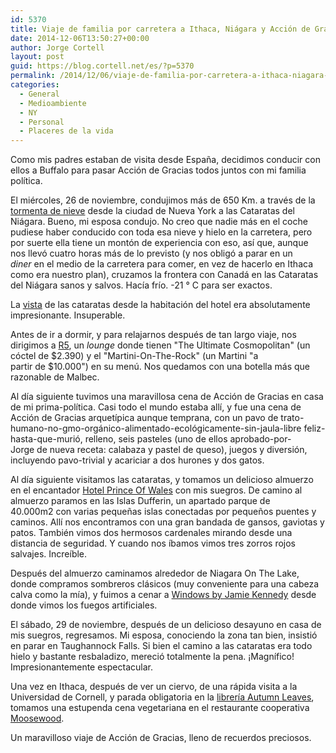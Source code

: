 ```yaml
---
id: 5370
title: Viaje de familia por carretera a Ithaca, Niágara y Acción de Gracias en Buffalo
date: 2014-12-06T13:50:27+00:00
author: Jorge Cortell
layout: post
guid: https://blog.cortell.net/es/?p=5370
permalink: /2014/12/06/viaje-de-familia-por-carretera-a-ithaca-niagara-y-accion-de-gracias-en-buffalo/
categories:
  - General
  - Medioambiente
  - NY
  - Personal
  - Placeres de la vida
---
```

Como mis padres estaban de visita desde España, decidimos conducir con ellos a Buffalo para pasar Acción de Gracias todos juntos con mi familia política.

El miércoles, 26 de noviembre, condujimos más de 650 Km. a través de la <a title="https://earthobservatory.nasa.gov/IOTD/view.php?id=84758&src=eoa-iotd" href="https://earthobservatory.nasa.gov/IOTD/view.php?id=84758&src=eoa-iotd" target="_blank">tormenta de nieve</a> desde la ciudad de Nueva York a las Cataratas del Niágara. Bueno, mi esposa condujo. No creo que nadie más en el coche pudiese haber conducido con toda esa nieve y hielo en la carretera, pero por suerte ella tiene un montón de experiencia con eso, así que, aunque nos llevó cuatro horas más de lo previsto (y nos obligó a parar en un _diner_ en el medio de la carretera para comer, en vez de hacerlo en Ithaca como era nuestro plan), cruzamos la frontera con Canadá en las Cataratas del Niágara sanos y salvos. Hacía frío. -21 ° C para ser exactos.

La <a title="https://www.marriott.com/hotels/hotel-photos/iagmc-niagara-falls-marriott-gateway-on-the-falls/" href="https://www.marriott.com/hotels/hotel-photos/iagmc-niagara-falls-marriott-gateway-on-the-falls/" target="_blank">vista</a> de las cataratas desde la habitación del hotel era absolutamente impresionante. Insuperable.

Antes de ir a dormir, y para relajarnos después de tan largo viaje, nos dirigimos a <a title="https://www.fallsviewcasinoresort.com/dining/business/r5" href="https://www.fallsviewcasinoresort.com/dining/business/r5" target="_blank">R5</a>, un _lounge_ donde tienen "The Ultimate Cosmopolitan" (un cóctel de $2.390) y el "Martini-On-The-Rock" (un Martini "a partir de $10.000") en su menú. Nos quedamos con una botella más que razonable de Malbec.

Al día siguiente tuvimos una maravillosa cena de Acción de Gracias en casa de mi prima-política. Casi todo el mundo estaba allí, y fue una cena de Acción de Gracias arquetípica aunque temprana, con un pavo de trato-humano-no-gmo-orgánico-alimentado-ecológicamente-sin-jaula-libre feliz-hasta-que-murió, relleno, seis pasteles (uno de ellos aprobado-por-Jorge de nueva receta: calabaza y pastel de queso), juegos y diversión, incluyendo pavo-trivial y acariciar a dos hurones y dos gatos.

Al día siguiente visitamos las cataratas, y tomamos un delicioso almuerzo en el encantador <a title="https://www.vintage-hotels.com/princeofwales/" href="https://www.vintage-hotels.com/princeofwales/" target="_blank">Hotel Prince Of Wales</a> con mis suegros. De camino al almuerzo paramos en las Islas Dufferin, un apartado parque de 40.000m2 con varias pequeñas islas conectadas por pequeños puentes y caminos. Allí nos encontramos con una gran bandada de gansos, gaviotas y patos. También vimos dos hermosos cardenales mirando desde una distancia de seguridad. Y cuando nos íbamos vimos tres zorros rojos salvajes. Increíble.

Después del almuerzo caminamos alrededor de Niagara On The Lake, donde compramos sombreros clásicos (muy conveniente para una cabeza calva como la mía), y fuimos a cenar a <a title="https://windowsbyjamiekennedy.com/" href="https://windowsbyjamiekennedy.com/" target="_blank">Windows by Jamie Kennedy</a> desde donde vimos los fuegos artificiales.

El sábado, 29 de noviembre, después de un delicioso desayuno en casa de mis suegros, regresamos. Mi esposa, conociendo la zona tan bien, insistió en parar en Taughannock Falls. Si bien el camino a las cataratas era todo hielo y bastante resbaladizo, mereció totalmente la pena. ¡Magnífico! Impresionantemente espectacular.

Una vez en Ithaca, después de ver un ciervo, de una rápida visita a la Universidad de Cornell, y parada obligatoria en la <a title="https://www.downtownithaca.com/ithaca-stores/Autumn%20Leaves%20Used%20Books" href="https://www.downtownithaca.com/ithaca-stores/Autumn%20Leaves%20Used%20Books" target="_blank">librería Autumn Leaves</a>, tomamos una estupenda cena vegetariana en el restaurante cooperativa <a title="https://www.moosewoodcooks.com/restaurant/" href="https://www.moosewoodcooks.com/restaurant/" target="_blank">Moosewood</a>.

Un maravilloso viaje de Acción de Gracias, lleno de recuerdos preciosos.